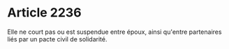 # Article 2236

Elle ne court pas ou est suspendue entre époux, ainsi qu'entre partenaires liés par un pacte civil de solidarité.
